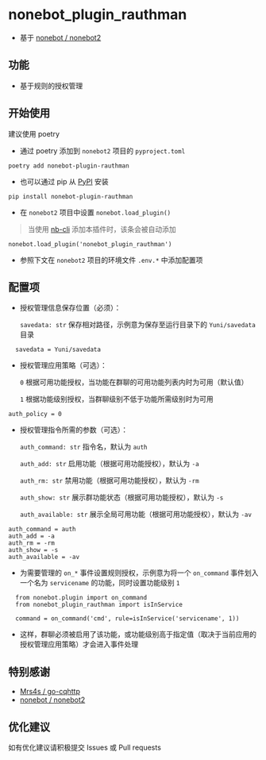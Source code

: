 <!--
 * @Author       : Lancercmd
 * @Date         : 2020-11-17 19:05:26
 * @LastEditors  : Lancercmd
 * @LastEditTime : 2021-01-04 14:48:32
 * @Description  : None
 * @GitHub       : https://github.com/Lancercmd
-->
# nonebot_plugin_rauthman

- 基于 [nonebot / nonebot2](https://github.com/nonebot/nonebot2)

## 功能

- 基于规则的授权管理

## 开始使用

建议使用 poetry

- 通过 poetry 添加到 `nonebot2` 项目的 `pyproject.toml`

``` {.sourceCode .bash}
poetry add nonebot-plugin-rauthman
```

- 也可以通过 pip 从 [PyPI](https://pypi.org/project/nonebot-plugin-rauthman/) 安装

``` {.sourceCode .bash}
pip install nonebot-plugin-rauthman
```

- 在 `nonebot2` 项目中设置 `nonebot.load_plugin()`
> 当使用 [nb-cli](https://github.com/nonebot/nb-cli) 添加本插件时，该条会被自动添加

``` {.sourceCode .python}
nonebot.load_plugin('nonebot_plugin_rauthman')
```

- 参照下文在 `nonebot2` 项目的环境文件 `.env.*` 中添加配置项

## 配置项

- 授权管理信息保存位置（必须）：

  `savedata: str` 保存相对路径，示例意为保存至运行目录下的 `Yuni/savedata` 目录

``` {.sourceCode .bash}
  savedata = Yuni/savedata
```

- 授权管理应用策略（可选）：

  `0` 根据可用功能授权，当功能在群聊的可用功能列表内时为可用（默认值）

  `1` 根据功能级别授权，当群聊级别不低于功能所需级别时为可用

``` {.sourceCode .bash}
auth_policy = 0
```

- 授权管理指令所需的参数（可选）：

  `auth_command: str` 指令名，默认为 `auth`

  `auth_add: str` 启用功能（根据可用功能授权），默认为 `-a`

  `auth_rm: str` 禁用功能（根据可用功能授权），默认为 `-rm`

  `auth_show: str` 展示群功能状态（根据可用功能授权），默认为 `-s`

  `auth_available: str` 展示全局可用功能（根据可用功能授权），默认为 `-av`

``` {.sourceCode .bash}
auth_command = auth
auth_add = -a
auth_rm = -rm
auth_show = -s
auth_available = -av
```

- 为需要管理的 `on_*` 事件设置规则授权，示例意为将一个 `on_command` 事件划入一个名为 `servicename` 的功能，同时设置功能级别 `1`

``` {.sourceCode .python}
  from nonebot.plugin import on_command
  from nonebot_plugin_rauthman import isInService

  command = on_command('cmd', rule=isInService('servicename', 1))
```

- 这样，群聊必须被启用了该功能，或功能级别高于指定值（取决于当前应用的授权管理应用策略）才会进入事件处理

## 特别感谢

- [Mrs4s / go-cqhttp](https://github.com/Mrs4s/go-cqhttp)
- [nonebot / nonebot2](https://github.com/nonebot/nonebot2)

## 优化建议

如有优化建议请积极提交 Issues 或 Pull requests